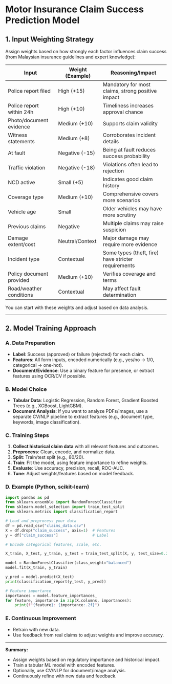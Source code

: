 # Motor Insurance Claim Success Prediction Model

## 1. Input Weighting Strategy

Assign weights based on how strongly each factor influences claim success (from Malaysian insurance guidelines and expert knowledge):

| Input                    | Weight (Example) | Reasoning/Impact                                    |
| ------------------------ | ---------------- | --------------------------------------------------- |
| Police report filed      | High (+15)       | Mandatory for most claims, strong positive impact   |
| Police report within 24h | High (+10)       | Timeliness increases approval chance                |
| Photo/document evidence  | Medium (+10)     | Supports claim validity                             |
| Witness statements       | Medium (+8)      | Corroborates incident details                       |
| At fault                 | Negative (-15)   | Being at fault reduces success probability          |
| Traffic violation        | Negative (-18)   | Violations often lead to rejection                  |
| NCD active               | Small (+5)       | Indicates good claim history                        |
| Coverage type            | Medium (+10)     | Comprehensive covers more scenarios                 |
| Vehicle age              | Small            | Older vehicles may have more scrutiny               |
| Previous claims          | Negative         | Multiple claims may raise suspicion                 |
| Damage extent/cost       | Neutral/Context  | Major damage may require more evidence              |
| Incident type            | Contextual       | Some types (theft, fire) have stricter requirements |
| Policy document provided | Medium (+10)     | Verifies coverage and terms                         |
| Road/weather conditions  | Contextual       | May affect fault determination                      |

You can start with these weights and adjust based on data analysis.

---

## 2. Model Training Approach

### A. Data Preparation

- **Label**: Success (approved) or failure (rejected) for each claim.
- **Features**: All form inputs, encoded numerically (e.g., yes/no → 1/0, categorical → one-hot).
- **Document/Evidence**: Use a binary feature for presence, or extract features using OCR/CV if possible.

### B. Model Choice

- **Tabular Data**: Logistic Regression, Random Forest, Gradient Boosted Trees (e.g., XGBoost, LightGBM).
- **Document Analysis**: If you want to analyze PDFs/images, use a separate CV/NLP pipeline to extract features (e.g., document type, keywords, image classification).

### C. Training Steps

1. **Collect historical claim data** with all relevant features and outcomes.
2. **Preprocess**: Clean, encode, and normalize data.
3. **Split**: Train/test split (e.g., 80/20).
4. **Train**: Fit the model, using feature importance to refine weights.
5. **Evaluate**: Use accuracy, precision, recall, ROC-AUC.
6. **Tune**: Adjust weights/features based on model feedback.

### D. Example (Python, scikit-learn)

```python
import pandas as pd
from sklearn.ensemble import RandomForestClassifier
from sklearn.model_selection import train_test_split
from sklearn.metrics import classification_report

# Load and preprocess your data
df = pd.read_csv("claims_data.csv")
X = df.drop("claim_success", axis=1)  # Features
y = df["claim_success"]               # Label

# Encode categorical features, scale, etc.

X_train, X_test, y_train, y_test = train_test_split(X, y, test_size=0.2)

model = RandomForestClassifier(class_weight="balanced")
model.fit(X_train, y_train)

y_pred = model.predict(X_test)
print(classification_report(y_test, y_pred))

# Feature importance
importances = model.feature_importances_
for feature, importance in zip(X.columns, importances):
    print(f"{feature}: {importance:.2f}")
```

### E. Continuous Improvement

- Retrain with new data.
- Use feedback from real claims to adjust weights and improve accuracy.

---

**Summary:**

- Assign weights based on regulatory importance and historical impact.
- Train a tabular ML model with encoded features.
- Optionally, use CV/NLP for document/image analysis.
- Continuously refine with new data and feedback.
